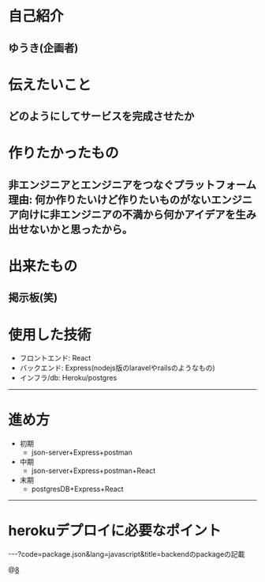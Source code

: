 # 自己紹介
ゆうき(企画者)
---
# 伝えたいこと

どのようにしてサービスを完成させたか
---
# 作りたかったもの

非エンジニアとエンジニアをつなぐプラットフォーム
理由: 何か作りたいけど作りたいものがないエンジニア向けに非エンジニアの不満から何かアイデアを生み出せないかと思ったから。
---
# 出来たもの

掲示板(笑)
---
# 使用した技術

* フロントエンド: React
* バックエンド: Express(nodejs版のlaravelやrailsのようなもの)
* インフラ/db: Heroku/postgres
---
# 進め方

* 初期
  * json-server+Express+postman
* 中期
  * json-server+Express+postman+React
* 末期
  * postgresDB+Express+React
---
# herokuデプロイに必要なポイント
---?code=package.json&lang=javascript&title=backendのpackageの記載

@[8](デプロイ時にReactのコードをbuildするように設定)


